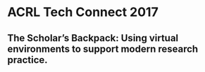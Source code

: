 # ACRL Tech Connect 2017
## The Scholar’s Backpack: Using virtual environments to support modern research practice.
